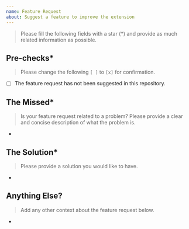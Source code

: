 ```yaml
---
name: Feature Request
about: Suggest a feature to improve the extension
---
```


> Please fill the following fields with a star (*) and provide as much related information as possible.

## Pre-checks*
> Please change the following `[ ]` to `[x]` for confirmation.
- [ ] The feature request has not been suggested in this repository.

## The Missed*
> Is your feature request related to a problem? Please provide a clear and concise description of what the problem is.
- 

## The Solution*
> Please provide a solution you would like to have.
- 

## Anything Else?
> Add any other context about the feature request below.
- 
